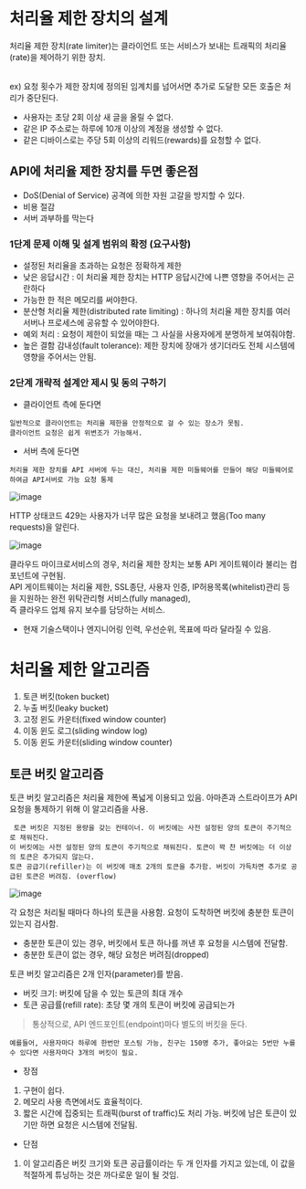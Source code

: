 # 처리율 제한 장치의 설계

처리율 제한 장치(rate limiter)는 클라이언트 또는 서비스가 보내는 트래픽의 처리율(rate)을 제어하기 위한 장치.

</br>
ex) 요청 횟수가 제한 장치에 정의된 임계치를 넘어서면 추가로 도달한 모든 호출은 처리가 중단된다.

- 사용자는 초당 2회 이상 새 글을 올릴 수 없다.
- 같은 IP 주소로는 하루에 10개 이상의 계정을 생성할 수 없다.
- 같은 디바이스로는 주당 5회 이상의 리워드(rewards)를 요청할 수 없다.

## API에 처리율 제한 장치를 두면 좋은점
- DoS(Denial of Service) 공격에 의한 자원 고갈을 방지할 수 있다.
- 비용 절감
- 서버 과부하를 막는다

### 1단계 문제 이해 및 설계 범위의 확정 (요구사항)
- 설정된 처리율을 초과하는 요청은 정확하게 제한
- 낮은 응답시간 : 이 처리율 제한 장치는 HTTP 응답시간에 나쁜 영향을 주어서는 곤란하다
- 가능한 한 적은 메모리를 써야한다.
- 분산형 처리율 제한(distributed rate limiting) : 하나의 처리율 제한 장치를 여러 서버나 프로세스에 공유할 수 있어야한다.
- 예외 처리 : 요청이 제한이 되었을 때는 그 사실을 사용자에게 분명하게 보여줘야함.
- 높은 결함 감내성(fault tolerance): 제한 장치에 장애가 생기더라도 전체 시스템에 영향을 주어서는 안됨.

### 2단계 개략적 설계안 제시 및 동의 구하기
- 클라이언트 측에 둔다면
```
일반적으로 클라이언트는 처리율 제한을 안정적으로 걸 수 있는 장소가 못됨.
클라이언트 요청은 쉽게 위변조가 가능해서.
```
- 서버 측에 둔다면
```
처리율 제한 장치를 API 서버에 두는 대신, 처리율 제한 미들웨어를 만들어 해당 미들웨어로 하여금 API서버로 가능 요청 통제
```
![image](https://github.com/user-attachments/assets/5acfa8ee-bfb7-43d3-b8dd-489d0aa51d7f)

HTTP 상태코드 429는 사용자가 너무 많은 요청을 보내려고 했음(Too many requests)을 알린다.

![image](https://github.com/user-attachments/assets/c9069abd-42e1-4e9c-8f04-3b739de56810)

클라우드 마이크로서비스의 경우, 처리율 제한 장치는 보통 API 게이트웨이라 불리는 컴포넌트에 구현됨. </br>
API 게이트웨이는 처리율 제한, SSL종단, 사용자 인증, IP허용목록(whitelist)관리 등을 지원하는 완전 위탁관리형 서비스(fully managed), </br>
즉 클라우드 업체 유지 보수를 담당하는 서비스.

* 현재 기술스택이나 엔지니어링 인력, 우선순위, 목표에 따라 달라질 수 있음.

# 처리율 제한 알고리즘
1. 토큰 버킷(token bucket)
2. 누출 버킷(leaky bucket)
3. 고정 윈도 카운터(fixed window counter)
4. 이동 윈도 로그(sliding window log)
5. 이동 윈도 카운터(sliding window counter)

## 토큰 버킷 알고리즘
토큰 버킷 알고리즘은 처리율 제한에 폭넓게 이용되고 있음. 아마존과 스트라이프가 API 요청을 통제하기 위해 이 알고리즘을 사용.

```
 토큰 버킷은 지정된 용량을 갖는 컨테이너. 이 버킷에는 사전 설정된 양의 토큰이 주기적으로 채워진다.
이 버킷에는 사전 설정된 양의 토큰이 주기적으로 채워진다. 토큰이 꽉 찬 버킷에는 더 이상의 토큰은 추가되지 않는다.
토큰 공급기(refiller)는 이 버킷에 매초 2개의 토큰을 추가함. 버킷이 가득차면 추가로 공급된 토큰은 버려짐. (overflow)
```

![image](https://github.com/user-attachments/assets/9537bdc5-eb50-4b5a-8340-8ca9062258ec)


각 요청은 처리될 때마다 하나의 토큰을 사용함. 요청이 도착하면 버킷에 충분한 토큰이 있는지 검사함.

- 충분한 토큰이 있는 경우, 버킷에서 토큰 하나를 꺼낸 후 요청을 시스템에 전달함.
- 충분한 토큰이 없는 경우, 해당 요청은 버려짐(dropped)

토큰 버킷 알고리즘은 2개 인자(parameter)를 받음.
- 버킷 크기: 버킷에 담을 수 있는 토큰의 최대 개수
- 토큰 공급률(refill rate): 초당 몇 개의 토큰이 버킷에 공급되는가

> 통상적으로, API 엔드포인트(endpoint)마다 별도의 버킷을 둔다.

```
예를들어, 사용자마다 하루에 한번만 포스팅 가능, 친구는 150명 추가, 좋아요는 5번만 누를 수 있다면 사용자마다 3개의 버킷이 필요.
```

- 장점
1. 구현이 쉽다.
2. 메모리 사용 측면에서도 효율적이다.
3. 짧은 시간에 집중되는 트래픽(burst of traffic)도 처리 가능. 버킷에 남은 토큰이 있기만 하면 요청은 시스템에 전달됨.

- 단점
1. 이 알고리즘은 버킷 크기와 토큰 공급률이라는 두 개 인자를 가지고 있는데, 이 값을 적절하게 튜닝하는 것은 까다로운 일이 될 것임.







